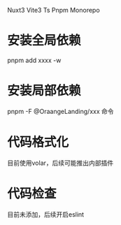 Nuxt3 Vite3 Ts Pnpm Monorepo

# 安装全局依赖
pnpm add xxxx -w

# 安装局部依赖
pnpm -F @OraangeLanding/xxx 命令

# 代码格式化
目前使用volar，后续可能推出内部插件

# 代码检查
目前未添加，后续开启eslint